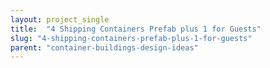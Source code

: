 ```yaml
---
layout: project_single
title:  "4 Shipping Containers Prefab plus 1 for Guests"
slug: "4-shipping-containers-prefab-plus-1-for-guests"
parent: "container-buildings-design-ideas"
---
```

 